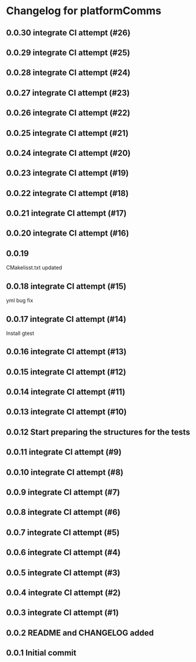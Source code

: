 # Changelog for platformComms

## 0.0.30 integrate CI attempt (#26)

## 0.0.29 integrate CI attempt (#25)

## 0.0.28 integrate CI attempt (#24)

## 0.0.27 integrate CI attempt (#23)

## 0.0.26 integrate CI attempt (#22)

## 0.0.25 integrate CI attempt (#21)

## 0.0.24 integrate CI attempt (#20)

## 0.0.23 integrate CI attempt (#19)

## 0.0.22 integrate CI attempt (#18)

## 0.0.21 integrate CI attempt (#17)

## 0.0.20 integrate CI attempt (#16)

## 0.0.19 
CMakelisst.txt updated

## 0.0.18 integrate CI attempt (#15)
yml bug fix

## 0.0.17 integrate CI attempt (#14)
Install gtest

## 0.0.16 integrate CI attempt (#13)

## 0.0.15 integrate CI attempt (#12)

## 0.0.14 integrate CI attempt (#11)

## 0.0.13 integrate CI attempt (#10)

## 0.0.12 Start preparing the structures for the tests

## 0.0.11 integrate CI attempt (#9)

## 0.0.10 integrate CI attempt (#8)

## 0.0.9 integrate CI attempt (#7)

## 0.0.8 integrate CI attempt (#6)

## 0.0.7 integrate CI attempt (#5)

## 0.0.6 integrate CI attempt (#4)

## 0.0.5 integrate CI attempt (#3)

## 0.0.4 integrate CI attempt (#2)

## 0.0.3 integrate CI attempt (#1)

## 0.0.2 README and CHANGELOG added

## 0.0.1 Initial commit
